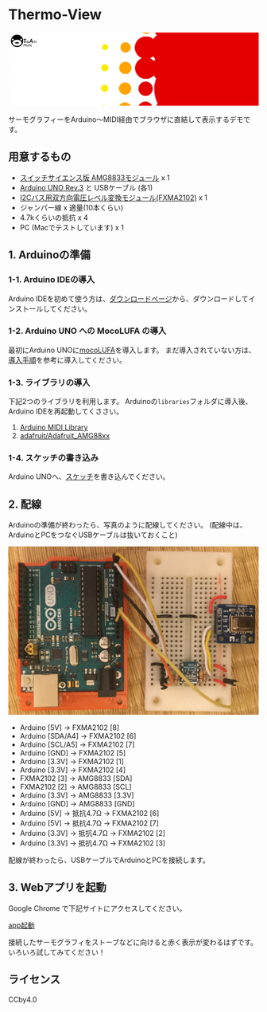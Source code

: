 # Thermo-View

![image](./image.png)

サーモグラフィーをArduino〜MIDI経由でブラウザに直結して表示するデモです。

## 用意するもの

- [スイッチサイエンス版 AMG8833モジュール](https://www.switch-science.com/catalog/3395/) x 1
- [Arduino UNO Rev.3](https://www.amazon.co.jp/Arduino-Rev3-ATmega328-%E3%83%9E%E3%82%A4%E3%82%B3%E3%83%B3%E3%83%9C%E3%83%BC%E3%83%89-A000066/dp/B008GRTSV6) と USBケーブル (各1)
- [I2Cバス用双方向電圧レベル変換モジュール(FXMA2102)](http://akizukidenshi.com/catalog/g/gM-05825/) x 1
- ジャンパー線 x 適量(10本くらい)
- 4.7kくらいの抵抗 x 4
- PC (Macでテストしています) x 1

## 1. Arduinoの準備

### 1-1. Arduino IDEの導入

Arduino IDEを初めて使う方は、[ダウンロードページ](https://www.arduino.cc/en/main/software)から、ダウンロードしてインストールしてください。

### 1-2. Arduino UNO への MocoLUFA の導入

最初にArduino UNOに[mocoLUFA](https://github.com/kuwatay/mocolufa)を導入します。
まだ導入されていない方は、[導入手順](https://webmusicdevelopers.appspot.com/arduino-mocolufa/index.html?ja-jp)を参考に導入してください。

### 1-3. ライブラリの導入

下記2つのライブラリを利用します。
Arduinoの`libraries`フォルダに導入後、Arduino IDEを再起動してくささい。

1. [Arduino MIDI Library](https://playground.arduino.cc/Main/MIDILibrary)
2. [adafruit/Adafruit_AMG88xx](https://github.com/adafruit/Adafruit_AMG88xx)

### 1-4. スケッチの書き込み

Arduino UNOへ、[スケッチ](./arduino/amg8833midi/amg8833midi.ino)を書き込んでください。

## 2. 配線

Arduinoの準備が終わったら、写真のように配線してください。
(配線中は、ArduinoとPCをつなぐUSBケーブルは抜いておくこと)

![配線写真](./schematic/schematic.jpg)

- Arduino [5V] -> FXMA2102 [8]
- Arduino [SDA/A4] -> FXMA2102 [6]
- Arduino [SCL/A5] -> FXMA2102 [7]
- Arduino [GND] -> FXMA2102 [5]
- Arduino [3.3V] -> FXMA2102 [1]
- Arduino [3.3V] -> FXMA2102 [4]
- FXMA2102 [3] -> AMG8833 [SDA]
- FXMA2102 [2] -> AMG8833 [SCL]
- Arduino [3.3V] -> AMG8833 [3.3V]
- Arduino [GND] -> AMG8833 [GND]
- Arduino [5V] -> 抵抗4.7Ω -> FXMA2102 [6]
- Arduino [5V] -> 抵抗4.7Ω -> FXMA2102 [7]
- Arduino [3.3V] -> 抵抗4.7Ω -> FXMA2102 [2]
- Arduino [3.3V] -> 抵抗4.7Ω -> FXMA2102 [3]

配線が終わったら、USBケーブルでArduinoとPCを接続します。

## 3. Webアプリを起動

Google Chrome で下記サイトにアクセスしてください。

[app起動](https://mz4u.net/thermo-view/)

接続したサーモグラフィをストーブなどに向けると赤く表示が変わるはずです。
いろいろ試してみてください！

## ライセンス

CCby4.0


